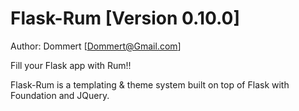 Flask-Rum [Version 0.10.0]
==============
Author: Dommert [Dommert@Gmail.com]

Fill your Flask app with Rum!!

Flask-Rum is a templating &amp; theme system built on top of Flask with Foundation and JQuery.





